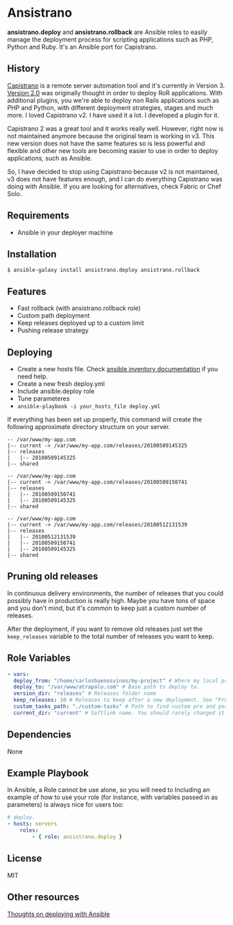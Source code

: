 Ansistrano
==========

**ansistrano.deploy** and **ansistrano.rollback** are Ansible roles to easily manage the deployment process for
scripting applications such as PHP, Python and Ruby. It's an Ansible port for Capistrano.

History
-------

[Capistrano](http://capistranorb.com/) is a remote server automation tool and it's currently in Version 3.
[Version 2.0](https://github.com/capistrano/capistrano/tree/legacy-v2) was originally thought in order to deploy RoR
applications. With additional plugins, you we're able to deploy non Rails applications such as PHP and Python, with
different deployment strategies, stages and much more. I loved Capistrano v2. I have used it a lot. I developed
a plugin for it.

Capistrano 2 was a great tool and it works really well. However, right now is not maintained anymore because the
original team is working in v3. This new version does not have the same features so is less powerful and flexible and
other new tools are becoming easier to use in order to deploy applications, such as Ansible.

So, I have decided to stop using Capistrano because v2 is not maintained, v3 does not have features enough, and I
can do everything Capistrano was doing with Ansible. If you are looking for alternatives, check Fabric or Chef Solo.

Requirements
------------

* Ansible in your deployer machine

Installation
------------

```
$ ansible-galaxy install ansistrano.deploy ansistrano.rollback
```

Features
--------

- Fast rollback (with ansistrano.rollback role)
- Custom path deployment
- Keep releases deployed up to a custom limit
- Pushing release strategy

Deploying
---------

* Create a new hosts file. Check [ansible inventory documentation](http://docs.ansible.com/intro_inventory.html) if you
need help.
* Create a new fresh deploy.yml
* Include ansible.deploy role
* Tune parameteres
* ```ansible-playbook -i your_hosts_file deploy.yml```

If everything has been set up properly, this command will create the following approximate directory structure on
your server.

```
-- /var/www/my-app.com
|-- current -> /var/www/my-app.com/releases/20100509145325
|-- releases
|   |-- 20100509145325
|-- shared
```

```
-- /var/www/my-app.com
|-- current -> /var/www/my-app.com/releases/20100509150741
|-- releases
|   |-- 20100509150741
|   |-- 20100509145325
|-- shared
```

```
-- /var/www/my-app.com
|-- current -> /var/www/my-app.com/releases/20100512131539
|-- releases
|   |-- 20100512131539
|   |-- 20100509150741
|   |-- 20100509145325
|-- shared
```

Pruning old releases
--------------------

In continuous delivery environments, the number of releases that you could possibly have in production is really high.
Maybe you have tons of space and you don't mind, but it's common to keep just a custom number of releases.

After the deployment, if you want to remove old releases just set the `keep_releases` variable to the total number
of releases you want to keep.

Role Variables
--------------

```yaml
- vars:
  deploy_from: "/home/carlosbuenosvinos/my-project" # Where my local project is
  deploy_to: "/var/www/atrapalo.com" # Base path to deploy to.
  version_dir: "releases" # Releases folder name
  keep_releases: 10 # Releases to keep after a new deployment. See "Pruning old releases".
  custom_tasks_path: "./custom-tasks" # Path to find custom pre and post tasks for each deployment step.
  current_dir: "current" # Softlink name. You should rarely changed it.
```

Dependencies
------------

None

Example Playbook
-------------------------

In Ansible, a Role cannot be use alone, so you will need to Including an example of how to use your role (for instance, with variables passed in as parameters) is always nice for users too:

```yaml
# deploy.
- hosts: servers
    roles:
        - { role: ansistrano.deploy }
```

License
-------

MIT

Other resources
---------------
[Thoughts on deploying with Ansible](http://www.future500.nl/articles/2014/07/thoughts-on-deploying-with-ansible/)
